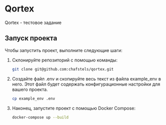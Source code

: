 # Qortex

Qortex - тестовое задание

## Запуск проекта

Чтобы запустить проект, выполните следующие шаги:

1. Склонируйте репозиторий с помощью команды:

   ```bash
   git clone git@github.com:chafstels/qortex.git

2. Создайте файл .env и скопируйте весь текст из файла example_env в него. Этот файл будет содержать конфигурационные настройки для вашего проекта.
   ```bash
   cp example_env .env

3. Наконец, запустите проект с помощью Docker Compose:
   ```bash
   docker-compose up --build